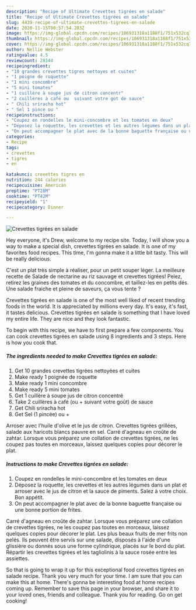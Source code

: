 ```yaml
---
description: "Recipe of Ultimate Crevettes tigrées en salade"
title: "Recipe of Ultimate Crevettes tigrées en salade"
slug: 4439-recipe-of-ultimate-crevettes-tigrees-en-salade
date: 2020-11-15T00:57:54.283Z
image: https://img-global.cpcdn.com/recipes/106931318a1188f1/751x532cq70/crevettes-tigrees-en-salade-photo-principale-de-la-recette.jpg
thumbnail: https://img-global.cpcdn.com/recipes/106931318a1188f1/751x532cq70/crevettes-tigrees-en-salade-photo-principale-de-la-recette.jpg
cover: https://img-global.cpcdn.com/recipes/106931318a1188f1/751x532cq70/crevettes-tigrees-en-salade-photo-principale-de-la-recette.jpg
author: Nellie Webster
ratingvalue: 4.5
reviewcount: 28144
recipeingredient:
- "10 grandes crevettes tigres nettoyes et cuites"
- "1 poigne de roquette"
- "1 mini concombre"
- "5 mini tomates"
- "1 cuillère à soupe jus de citron concentr"
- "2 cuillères à café ou  suivant votre got de sauce"
- " Chili sriracha hot"
- " Sel 1 pince ou "
recipeinstructions:
- "Coupez en rondelles le mini-concombre et les tomates en deux"
- "Déposez la roquette, les crevettes et les autres légumes dans un plat et arroser avec le jus de citron et la sauce de piments. Salez à votre choix. Bon appétit."
- "On peut accompagner le plat avec de la bonne baguette française ou une bonne portion de frites."
categories:
- Recipe
tags:
- crevettes
- tigres
- en

katakunci: crevettes tigres en 
nutrition: 244 calories
recipecuisine: American
preptime: "PT28M"
cooktime: "PT42M"
recipeyield: "1"
recipecategory: Dinner

---
```



![Crevettes tigrées en salade](https://img-global.cpcdn.com/recipes/106931318a1188f1/751x532cq70/crevettes-tigrees-en-salade-photo-principale-de-la-recette.jpg)

Hey everyone, it's Drew, welcome to my recipe site. Today, I will show you a way to make a special dish, crevettes tigrées en salade. It is one of my favorites food recipes. This time, I'm gonna make it a little bit tasty. This will be really delicious.

C&#39;est un plat très simple à réaliser, pour un petit souper léger. La meilleure recette de Salade de nectarine au riz sauvage et crevettes tigrées! Pelez, retirez les graines des tomates et du concombre, et taillez-les en petits dés. Une salade fraiche et pleine de saveurs, ça vous tente ?

Crevettes tigrées en salade is one of the most well liked of recent trending foods in the world. It is appreciated by millions every day. It's easy, it's fast, it tastes delicious. Crevettes tigrées en salade is something that I have loved my entire life. They are nice and they look fantastic.


To begin with this recipe, we have to first prepare a few components. You can cook crevettes tigrées en salade using 8 ingredients and 3 steps. Here is how you cook that.

<!--inarticleads1-->

##### The ingredients needed to make Crevettes tigrées en salade:

1. Get 10 grandes crevettes tigrées nettoyées et cuites
1. Make ready 1 poignée de roquette
1. Make ready 1 mini concombre
1. Make ready 5 mini tomates
1. Get 1 cuillère à soupe jus de citron concentré
1. Take 2 cuillères à café (ou + suivant votre goût) de sauce
1. Get  Chili sriracha hot
1. Get  Sel (1 pincée) ou +


Arroser avec l&#39;huile d&#39;olive et le jus de citron. Crevettes tigrées grillées, salade aux haricots blancs pauvre en sel. Carré d&#39;agneau en croûte de zahtar. Lorsque vous préparez une collation de crevettes tigrées, ne les coupez pas toutes en morceaux, laissez quelques copies pour décorer le plat. 

<!--inarticleads2-->

##### Instructions to make Crevettes tigrées en salade:

1. Coupez en rondelles le mini-concombre et les tomates en deux
1. Déposez la roquette, les crevettes et les autres légumes dans un plat et arroser avec le jus de citron et la sauce de piments. Salez à votre choix. Bon appétit.
1. On peut accompagner le plat avec de la bonne baguette française ou une bonne portion de frites.


Carré d&#39;agneau en croûte de zahtar. Lorsque vous préparez une collation de crevettes tigrées, ne les coupez pas toutes en morceaux, laissez quelques copies pour décorer le plat. Les plus beaux fruits de mer frits non pelés. Ils peuvent être servis sur une salade, disposés à l&#39;aide d&#39;une glissière ou donnés sous une forme cylindrique, placés sur le bord du plat. Répartir les crevettes tigrées et les tagliolinis à la sauce rosée entre les assiettes. 

So that is going to wrap it up for this exceptional food crevettes tigrées en salade recipe. Thank you very much for your time. I am sure that you can make this at home. There's gonna be interesting food at home recipes coming up. Remember to save this page in your browser, and share it to your loved ones, friends and colleague. Thank you for reading. Go on get cooking!
